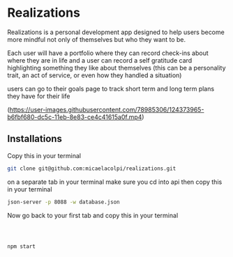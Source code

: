 # Realizations

Realizations is a personal development app designed to help users become more mindful not only of themselves but who they want to be.

Each user will have a portfolio where they can record check-ins about where they are in life and a user can record a self gratitude card highlighting something they like about themselves (this can be a personality trait, an act of service, or even how they handled a situation)

users can go to their goals page to track short term and long term plans they have for their life 

(https://user-images.githubusercontent.com/78985306/124373965-b6fbf680-dc5c-11eb-8e83-ce4c41615a0f.mp4)


## Installations

Copy this in your terminal 
```bash
git clone git@github.com:micaelacolpi/realizations.git
```
on a separate tab in your terminal make sure you cd into api then copy this in your terminal 
```bash
json-server -p 8088 -w database.json
```

Now go back to your first tab and copy this in your terminal 
```bash



npm start 
```
